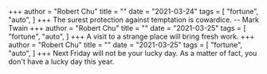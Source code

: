 +++
author = "Robert Chu"
title = ""
date = "2021-03-24"
tags = [
    "fortune",
    "auto",
]
+++
The surest protection against temptation is cowardice.
		-- Mark Twain
+++
author = "Robert Chu"
title = ""
date = "2021-03-25"
tags = [
    "fortune",
    "auto",
]
+++
A visit to a strange place will bring fresh work.
+++
author = "Robert Chu"
title = ""
date = "2021-03-25"
tags = [
    "fortune",
    "auto",
]
+++
Next Friday will not be your lucky day.  As a matter of fact, you don't
have a lucky day this year.
